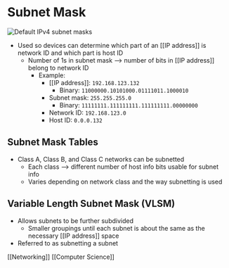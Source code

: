 # Subnet Mask

![Default IPv4 subnet masks](/assets/second-brain/2020-11-06-11-04-32.png)

- Used so devices can determine which part of an [[IP address]] is network ID and which part is host ID
  - Number of 1s in subnet mask --> number of bits in [[IP address]] belong to network ID
    - Example:
      - [[IP address]]: `192.168.123.132`
        - Binary: `11000000.10101000.01111011.1000010`
      - Subnet mask: `255.255.255.0`
        - Binary: `11111111.111111111.111111111.00000000`
      - Network ID: `192.168.123.0`
      - Host ID: `0.0.0.132`

## Subnet Mask Tables

- Class A, Class B, and Class C networks can be subnetted
  - Each class --> different number of host info bits usable for subnet info
  - Varies depending on network class and the way subnetting is used

## Variable Length Subnet Mask (VLSM)

- Allows subnets to be further subdivided
  - Smaller groupings until each subnet is about the same as the necessary [[IP address]] space
- Referred to as subnetting a subnet

[[Networking]] [[Computer Science]]